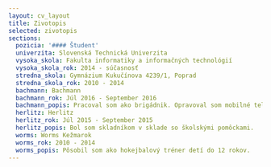 ```yaml
---
layout: cv_layout
title: Zivotopis
selected: zivotopis
sections:
  pozicia: '#### Študent' 
  univerzita: Slovenská Technická Univerzita
  vysoka_skola: Fakulta informatiky a informačných technológií
  vysoka_skola_rok: 2014 - súčasnosť
  stredna_skola: Gymnázium Kukučínova 4239/1, Poprad
  stredna_skola_rok: 2010 - 2014
  bachmann: Bachmann
  bachmann_rok: Júl 2016 - September 2016
  bachmann_popis: Pracoval som ako brigádnik. Opravoval som mobilné telefóny.
  herlitz: Herlitz
  herlitz_rok: Júl 2015 - September 2015
  herlitz_popis: Bol som skladníkom v sklade so školskými pomôckami.
  worms: Worms Kežmarok
  worms_rok: 2010 - 2014
  worms_popis: Pôsobil som ako hokejbalový tréner detí do 12 rokov.
---
```

